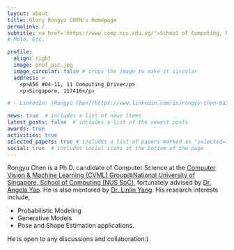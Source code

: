```yaml
---
layout: about
title: Glory Rongyu CHEN's Homepage
permalink: /
subtitle: <a href='https://www.comp.nus.edu.sg/'>School of Computing, National University of Singapore</a>. <a href="mailto:rchen@u.nus.edu">rchen@u.nus.edu</a>, glorychen14@gmail.com.
# Moto. Etc.

profile:
  align: right
  image: prof_pic.jpg
  image_circular: false # crops the image to make it circular
  address: >
    <p>AS6 #04-11, 11 Computing Drive</p>
    <p>Singapore, 117416</p>

# - LinkedIn: [Rongyu Chen](https://www.linkedin.com/in/rongyu-chen-6a3482189?lipi=urn%3Ali%3Apage%3Ad_flagship3_profile_view_base_contact_details%3BlWCtyPtOQlao6Rk4VFWpeQ%3D%3Dhttps://www.linkedin.com/in/rongyu-chen-6a3482189/)

news: true  # includes a list of news items
latest_posts: false  # includes a list of the newest posts
awards: true
activities: true
selected_papers: true # includes a list of papers marked as "selected={true}"
social: true  # includes social icons at the bottom of the page
---
```

<!-- Write your biography here. Tell the world about yourself. Link to your favorite [subreddit](http://reddit.com). You can put a picture in, too. The code is already in, just name your picture `prof_pic.jpg` and put it in the `img/` folder.

Put your address / P.O. box / other info right below your picture. You can also disable any of these elements by editing `profile` property of the YAML header of your `_pages/about.md`. Edit `_bibliography/papers.bib` and Jekyll will render your [publications page](/al-folio/publications/) automatically.

Link to your social media connections, too. This theme is set up to use [Font Awesome icons](http://fortawesome.github.io/Font-Awesome/) and [Academicons](https://jpswalsh.github.io/academicons/), like the ones below. Add your Facebook, Twitter, LinkedIn, Google Scholar, or just disable all of them. -->

Rongyu Chen is a Ph.D. candidate of Computer Science at the [Computer Vision &amp; Machine Learning (CVML) Group@National University of Singapore, School of Computing (NUS SoC)](https://cvml.comp.nus.edu.sg/), fortunately advised by [Dr. Angela Yao](https://www.comp.nus.edu.sg/~ayao/). He is also mentored by [Dr. Linlin Yang](https://www.mu4yang.com/). His research interests include,

- Probabilistic Modeling
- Generative Models
- Pose and Shape Estimation applications.

He is open to any discussions and collaboration:)
